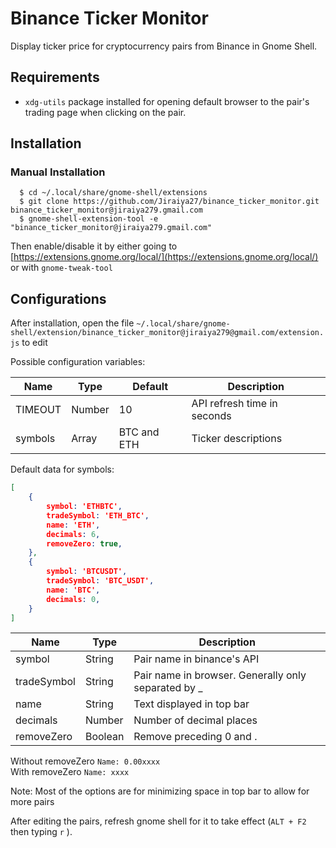 # Binance Ticker Monitor

Display ticker price for cryptocurrency pairs from Binance in Gnome Shell.

## Requirements
 - `xdg-utils` package installed for opening default browser to the pair's trading page when clicking on the pair.

## Installation

### Manual Installation

```
  $ cd ~/.local/share/gnome-shell/extensions
  $ git clone https://github.com/Jiraiya27/binance_ticker_monitor.git binance_ticker_monitor@jiraiya279.gmail.com
  $ gnome-shell-extension-tool -e "binance_ticker_monitor@jiraiya279.gmail.com"
```
Then enable/disable it by either going to [https://extensions.gnome.org/local/](https://extensions.gnome.org/local/) or with `gnome-tweak-tool`


## Configurations

After installation, open the file  `~/.local/share/gnome-shell/extension/binance_ticker_monitor@jiraiya279@gmail.com/extension.js` to edit

Possible configuration variables:

|Name   |Type   |Default|Description    |
|---    |---    |---    |---            |
|TIMEOUT|Number |10     |API refresh time in seconds|
|symbols|Array<Symbol>|BTC and ETH       |Ticker descriptions|

Default data for symbols:

```json
[
    {
        symbol: 'ETHBTC',
        tradeSymbol: 'ETH_BTC',
        name: 'ETH',
        decimals: 6,
        removeZero: true,
    },
    {
        symbol: 'BTCUSDT',
        tradeSymbol: 'BTC_USDT',
        name: 'BTC',
        decimals: 0,
    }
]
```
|Name   |Type   |Description|
|---    |---    |---
|symbol |String |Pair name in binance's API
|tradeSymbol|String|Pair name in browser. Generally only separated by _
|name   |String | Text displayed in top bar
|decimals|Number| Number of decimal places
|removeZero|Boolean| Remove preceding 0 and \. 

Without removeZero `Name: 0.00xxxx` \
With removeZero `Name: xxxx`

Note: Most of the options are for minimizing space in top bar to allow for more pairs

After editing the pairs, refresh gnome shell for it to take effect (`ALT + F2` then typing `r` ).